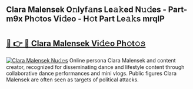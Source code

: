 ## Clara Malensek O𝚗lyf𝚊ns Le𝚊𝚔ed N𝚞𝚍es - Part-m9x Ph𝚘tos Vi𝚍eo - H𝚘t Part Le𝚊𝚔s mrqlP

# <h2><a href="http://hf8gqt.feru.top/?c=Clara+Malensek">🔗 👉 🔴 Clara Malensek Vi𝚍𝚎o Ph𝚘t𝚘𝚜</a></h2>

[![Clara Malensek Nu𝚍𝚎s](https://i.imgur.com/0TWrTi3.gif)](http://hf8gqt.feru.top/?c=Clara+Malensek)
Online persona Clara Malensek and content creator, recognized for disseminating dance and lifestyle content through collaborative dance performances and mini vlogs. Public figures Clara Malensek are often seen as targets of political attacks. 
